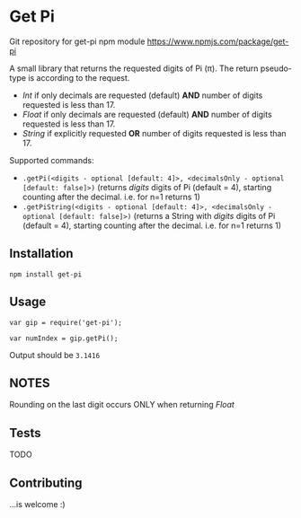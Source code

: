 Get Pi
=========

Git repository for get-pi npm module https://www.npmjs.com/package/get-pi

A small library that returns the requested digits of Pi (π). The return pseudo-type is according to the request.
 * _Int_  if only decimals are requested (default) __AND__ number of digits requested is less than 17.
 * _Float_  if only decimals are requested (default) __AND__ number of digits requested is less than 17. 
 * _String_  if explicitly requested __OR__ number of digits requested is less than 17. 


Supported commands:
 - `.getPi(<digits - optional [default: 4]>, <decimalsOnly - optional [default: false]>)` (returns _digits_ digits of Pi (default = 4), starting counting after the decimal. i.e. for n=1 returns 1)
 - `.getPiString(<digits - optional [default: 4]>, <decimalsOnly - optional [default: false]>)` (returns a String with _digits_ digits of Pi (default = 4), starting counting after the decimal. i.e. for n=1 returns 1)


## Installation

  `npm install get-pi`

## Usage

    var gip = require('get-pi');

    var numIndex = gip.getPi();
  
  
  Output should be `3.1416`

## NOTES

  Rounding on the last digit occurs ONLY when returning _Float_

## Tests

  TODO

## Contributing

...is welcome :)
